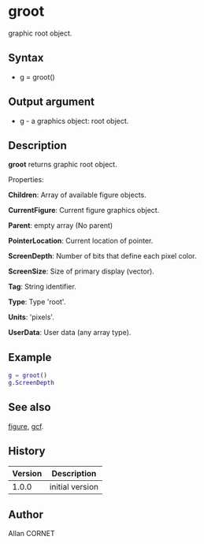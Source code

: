 # groot

graphic root object.

## Syntax

- g = groot()

## Output argument

- g - a graphics object: root object.

## Description

  <p><b>groot</b> returns graphic root object.</p>
  <p>Properties:</p>
  <p><b>Children</b>: Array of available figure objects.</p>
  <p><b>CurrentFigure</b>: Current figure graphics object.</p>
  <p><b>Parent</b>: empty array (No parent)</p>
  <p><b>PointerLocation</b>: Current location of pointer.</p>
  <p><b>ScreenDepth</b>: Number of bits that define each pixel color.</p>
  <p><b>ScreenSize</b>: Size of primary display (vector).</p>
  <p><b>Tag</b>: String identifier.</p>
  <p><b>Type</b>: Type 'root'.</p>
  <p><b>Units</b>: 'pixels'.</p>
  <p><b>UserData</b>: User data (any array type).</p>

## Example

```matlab
g = groot()
g.ScreenDepth
```

## See also

[figure](figure.md), [gcf](gcf.html).

## History

| Version | Description     |
| ------- | --------------- |
| 1.0.0   | initial version |

## Author

Allan CORNET
